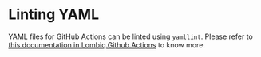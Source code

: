 # Linting YAML

YAML files for GitHub Actions can be linted using `yamllint`. Please refer to [this documentation in Lombiq.Github.Actions](https://github.com/Lombiq/GitHub-Actions/blob/issue/OSOE-188/Docs/Workflows/Productivity/YamlLinting.md) to know more.
